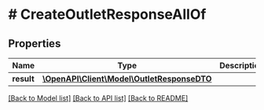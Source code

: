 # # CreateOutletResponseAllOf

## Properties

Name | Type | Description | Notes
------------ | ------------- | ------------- | -------------
**result** | [**\OpenAPI\Client\Model\OutletResponseDTO**](OutletResponseDTO.md) |  | [optional]

[[Back to Model list]](../../README.md#models) [[Back to API list]](../../README.md#endpoints) [[Back to README]](../../README.md)
